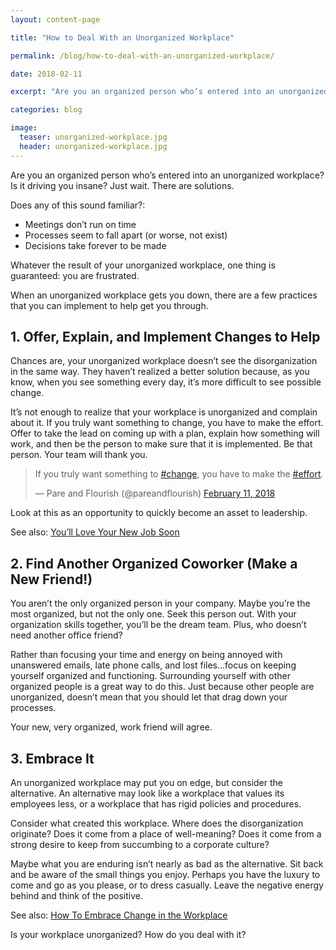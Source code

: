 ```yaml
---
layout: content-page

title: "How to Deal With an Unorganized Workplace"

permalink: /blog/how-to-deal-with-an-unorganized-workplace/

date: 2018-02-11

excerpt: "Are you an organized person who’s entered into an unorganized workplace? Is it driving you insane? Just wait."

categories: blog

image:
  teaser: unorganized-workplace.jpg
  header: unorganized-workplace.jpg
---
```


Are you an organized person who’s entered into an unorganized workplace? Is it driving you insane? Just wait. There are solutions.  

Does any of this sound familiar?: 
- Meetings don’t run on time
- Processes seem to fall apart (or worse, not exist)
- Decisions take forever to be made

Whatever the result of your unorganized workplace, one thing is guaranteed: you are frustrated. 

When an unorganized workplace gets you down, there are a few practices that you can implement to help get you through. 

## 1. Offer, Explain, and Implement Changes to Help 

Chances are, your unorganized workplace doesn’t see the disorganization in the same way. They haven’t realized a better solution because, as you know, when you see something every day, it’s more difficult to see possible change. 

It’s not enough to realize that your workplace is unorganized and complain about it. If you truly want something to change, you have to make the effort.  Offer to take the lead on coming up with a plan, explain how something will work, and then be the person to make sure that it is implemented. Be that person. Your team will thank you. 

<blockquote class="twitter-tweet tw-align-center" data-lang="en"><p lang="en" dir="ltr">If you truly want something to <a href="https://twitter.com/hashtag/change?src=hash&amp;ref_src=twsrc%5Etfw">#change</a>, you have to make the <a href="https://twitter.com/hashtag/effort?src=hash&amp;ref_src=twsrc%5Etfw">#effort</a>.</p>&mdash; Pare and Flourish (@pareandflourish) <a href="https://twitter.com/pareandflourish/status/962769663011803138?ref_src=twsrc%5Etfw">February 11, 2018</a></blockquote>

Look at this as an opportunity to quickly become an asset to leadership. 

See also: [You’ll Love Your New Job Soon](/blog/youll-love-your-new-job-soon/)

## 2. Find Another Organized Coworker (Make a New Friend!)

You aren’t the only organized person in your company. Maybe you’re the most organized, but not the only one. Seek this person out. With your organization skills together, you’ll be the dream team. Plus, who doesn’t need another office friend? 

Rather than focusing your time and energy on being annoyed with unanswered emails, late phone calls, and lost files...focus on keeping yourself organized and functioning. Surrounding yourself with other organized people is a great way to do this. Just because other people are unorganized, doesn’t mean that you should let that drag down your processes. 

Your new, very organized, work friend will agree. 

## 3. Embrace It

An unorganized workplace may put you on edge, but consider the alternative. An alternative may look like a workplace that values its employees less, or a workplace that has rigid policies and procedures. 

Consider what created this workplace. Where does the disorganization originate? Does it come from a place of well-meaning? Does it come from a strong desire to keep from succumbing to a corporate culture? 

Maybe what you are enduring isn’t nearly as bad as the alternative. Sit back and be aware of the small things you enjoy. Perhaps you have the luxury to come and go as you please, or to dress casually. Leave the negative energy behind and think of the positive. 

See also: [How To Embrace Change in the Workplace](/blog/how-to-embrace-change-in-the-workplace/)

Is your workplace unorganized? How do you deal with it?
